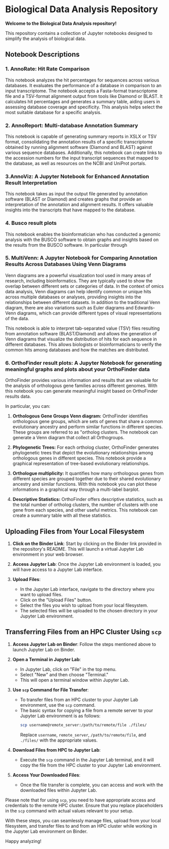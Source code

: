 # Biological Data Analysis Repository

**Welcome to the Biological Data Analysis repository!**

This repository contains a collection of Jupyter notebooks designed to simplify the analysis of biological data.

## Notebook Descriptions

### 1. AnnoRate: Hit Rate Comparison

This notebook analyzes the hit percentages for sequences across various databases. It evaluates the performance of a database in comparison to an input transcriptome. The notebook accepts a Fasta-format transcriptome file and a TSV-format alignment output from tools like Diamond or BLAST. It calculates hit percentages and generates a summary table, aiding users in assessing database coverage and specificity. This analysis helps select the most suitable database for a specific analysis.

### 2. AnnoReport: Multi-database Annotation Summary

This notebook is capable of generating summary reports in XSLX or TSV format, consolidating the annotation results of a specific transcriptome obtained by running alignment software (Diamond and BLAST) against various sequence databases. Additionally, this notebook can create links to the accession numbers for the input transcript sequences that mapped to the database, as well as resources on the NCBI and UniProt portals.

### 3.AnnoViz: A Jupyter Notebook for Enhanced Annotation Result Interpretation

This notebook takes as input the output file generated by annotation software (BLAST or Diamond) and creates graphs that provide an interpretation of the annotation and alignment results. It offers valuable insights into the transcripts that have mapped to the database.

### 4. Busco result plots

This notebook enables the bioinformatician who has conducted a genomic analysis with the BUSCO software to obtain graphs and insights based on the results from the BUSCO software. In particular through 

### 5. MultiVenn: A Jupyter Notebook for Comparing Annotation Results Across Databases Using Venn Diagrams

Venn diagrams are a powerful visualization tool used in many areas of research, including bioinformatics. They are typically used to show the overlap between different sets or categories of data. In the context of omics data analysis, Venn diagrams can help identify common or unique hits across multiple databases or analyses, providing insights into the relationships between different datasets. In addition to the traditional Venn diagram, there are also variations such as Euler diagrams and Edwards-Venn diagrams, which can provide different types of visual representations of the data.

This notebook is able to interpret tab-separated value (TSV) files resulting from annotation software (BLAST/Diamond) and allows the generation of Venn diagrams that visualize the distribution of hits for each sequence in different databases. This allows biologists or bioinformaticians to verify the common hits among databases and how the matches are distributed.

### 6. OrthoFinder result plots: A Jupyter Notebook for generating meaningful graphs and plots about your OrthoFinder data

OrthoFinder provides various information and results that are valuable for the analysis of orthologous gene families across different genomes.
With this notebook you can generate meaningful insight based on OrthoFinder results data. 

In particular, you can:

1. **Orthologous Gene Groups Venn diagram:** OrthoFinder identifies orthologous gene groups, which are sets of genes that share a common evolutionary ancestry and perform similar functions in different species. These groups are referred to as "ortholog clusters. The notebook can generate a Venn diagram that collect all Orthogroups.

2. **Phylogenetic Trees:** For each ortholog cluster, OrthoFinder generates phylogenetic trees that depict the evolutionary relationships among orthologous genes in different species. This notebook provide a graphical representation of tree-based evolutionary relationships.

3. **Orthologue multiplicity:** It quantifies how many orthologous genes from different species are grouped together due to their shared evolutionary ancestry and similar functions. With this notebook you can plot these informations in a graphical way through a multi-label barplot.

4. **Descriptive Statistics:** OrthoFinder offers descriptive statistics, such as the total number of ortholog clusters, the number of clusters with one gene from each species, and other useful metrics. This notebook can create a summary table with all these statistics.


## Uploading Files from Your Local Filesystem

1. **Click on the Binder Link**: Start by clicking on the Binder link provided in the repository's README. This will launch a virtual Jupyter Lab environment in your web browser.

2. **Access Jupyter Lab**: Once the Jupyter Lab environment is loaded, you will have access to a Jupyter Lab interface.

3. **Upload Files**:
    - In the Jupyter Lab interface, navigate to the directory where you want to upload files.
    - Click on the "Upload Files" button.
    - Select the files you wish to upload from your local filesystem.
    - The selected files will be uploaded to the chosen directory in your Jupyter Lab environment.

## Transferring Files from an HPC Cluster Using `scp`

1. **Access Jupyter Lab on Binder**: Follow the steps mentioned above to launch Jupyter Lab on Binder.

2. **Open a Terminal in Jupyter Lab**:
    - In Jupyter Lab, click on "File" in the top menu.
    - Select "New" and then choose "Terminal."
    - This will open a terminal window within Jupyter Lab.

3. **Use `scp` Command for File Transfer**:
    - To transfer files from an HPC cluster to your Jupyter Lab environment, use the `scp` command.
    - The basic syntax for copying a file from a remote server to your Jupyter Lab environment is as follows:
      ```bash
      scp username@remote_server:/path/to/remote/file ./files/
      ```
      Replace `username`, `remote_server`, `/path/to/remote/file`, and `./files/` with the appropriate values.
    
4. **Download Files from HPC to Jupyter Lab**:
    - Execute the `scp` command in the Jupyter Lab terminal, and it will copy the file from the HPC cluster to your Jupyter Lab environment.
    
5. **Access Your Downloaded Files**:
    - Once the file transfer is complete, you can access and work with the downloaded files within Jupyter Lab.

Please note that for using `scp`, you need to have appropriate access and credentials to the remote HPC cluster. Ensure that you replace placeholders in the `scp` command with actual values relevant to your setup.

With these steps, you can seamlessly manage files, upload from your local filesystem, and transfer files to and from an HPC cluster while working in the Jupyter Lab environment on Binder.


Happy analyzing!
